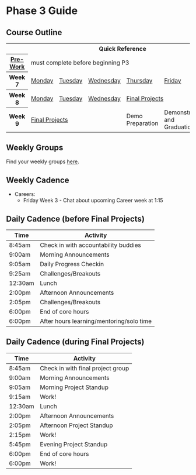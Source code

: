 # Phase 3 Guide

## Course Outline

<table>
  <tr>
    <th colspan="7">Quick Reference</th>
  </tr>

  <tr>
    <th><a href="./week-7/pre-work.md">Pre-Work</a></th>
    <td colspan="6">must complete before beginning P3</td>
  </tr>

  <tr>
    <th>Week 7</th>
    <td><a href="./week-7/monday.md">Monday</a></a></td>
    <td><a href="./week-7/tuesday.md">Tuesday</a></td>
    <td><a href="./week-7/wednesday.md">Wednesday</a></td>
    <td><a href="./week-7/thursday.md">Thursday</a></td>
    <td><a href="./week-7/friday.md">Friday</a></td>
    <td><a href="./week-7/weekend.md">Weekend</a></td>
  </tr>

  <tr>
    <th>Week 8</th>
    <td><a href="./week-8/monday.md">Monday</a></a></td>
    <td><a href="./week-8/tuesday.md">Tuesday</a></td>
    <td><a href="./week-8/wednesday.md">Wednesday</a></td>
    <td colspan="3"><a href="./final-projects/README.md">Final Projects</a></td>
  </tr>

  <tr>
    <th>Week 9</th>
    <td colspan="3"><a href="./final-projects/README.md">Final Projects</a></td>
    <td>Demo Preparation</td>
    <td>Demonstration and Graduation</td>
    <td>&nbsp;</td>
  </tr>
</table>

## Weekly Groups

Find your weekly groups [here](./resources/groups.md).

## Weekly Cadence

- Careers:
  - Friday Week 3 - Chat about upcoming Career week at 1:15 

## Daily Cadence (before Final Projects)

Time    | Activity
---     | ---
8:45am  | Check in with accountability buddies
9:00am  | Morning Announcements
9:05am  | Daily Progress Checkin
9:25am  | Challenges/Breakouts
12:30am | Lunch
2:00pm  | Afternoon Announcements
2:05pm  | Challenges/Breakouts
6:00pm  | End of core hours
6:00pm  | After hours learning/mentoring/solo time

## Daily Cadence (during Final Projects)

Time    | Activity
---     | ---
8:45am  | Check in with final project group
9:00am  | Morning Announcements
9:05am  | Morning Project Standup
9:15am  | Work!
12:30am | Lunch
2:00pm  | Afternoon Announcements
2:05pm  | Afternoon Project Standup
2:15pm  | Work!
5:45pm  | Evening Project Standup
6:00pm  | End of core hours
6:00pm  | Work!